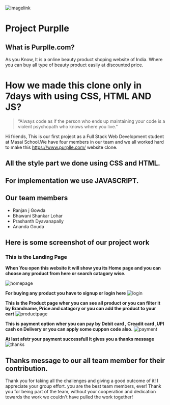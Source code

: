 ![imagelink](https://media4.ppl-media.com/static/purplle/img/purplle-logo-1.svg)
# Project Purplle

## What is Purplle.com?
As you Know, It is a online beauty product shoping website of India. Where you can buy all type of beauty product easily at discounted price.

# How we made this clone only in 7days with using  CSS, HTML AND JS?
>“Always code as if the person who ends up maintaining your code is a violent psychopath who knows where you live.”

 Hi friends, This is our first  project as a Full Stack Web Development student at Masai School.We have four members in our team and we all worked hard to make this https://www.purplle.com/  website clone.
## All the style part we done using CSS and HTML.
## For implementation we use JAVASCRIPT.
 ## Our team members
 
 *  Ranjan j Gowda
 *  Bhawani Shankar Lohar
 * Prashanth Dyavanapally
 * Ananda Gouda
 ## Here is some screenshot of our project work
### This is the Landing Page
**When You open this website it will show you its Home page and you can choose any product from here or search catagory wise.**

![homepage]()

**For buying any product you have to signup or login here**
![login]()


**This is the Product page wher you can see all product or you can filter it by Brandname, Price and catagory or you can add the product to your cart**
![productpage]()


**This is payment option wher you can pay by Debit card , Creadit card ,UPI cash on Delivery or you can apply some cuppon code also.**
![payment]()


**At last afetr your payment successfull it gives you a thanks message**
![thanks]()

## Thanks message to our all team member for their contribution.

Thank you for taking all the challenges and giving a good outcome of it! I appreciate your group effort. you are the best team members, ever!
Thank you for being part of the team, without your cooperation and dedication towards the work we couldn't have pulled the work together!



 
 
  
